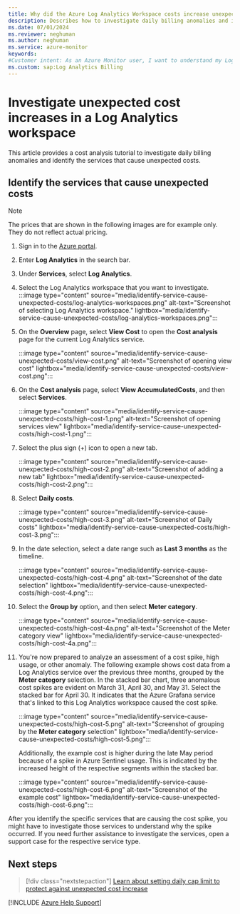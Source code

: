 ```yaml
---
title: Why did the Azure Log Analytics Workspace costs increase unexpectedly
description: Describes how to investigate daily billing anomalies and identify the source of excessive charges by using detailed usage reports.
ms.date: 07/01/2024
ms.reviewer: neghuman
ms.author: neghuman
ms.service: azure-monitor
keywords:
#Customer intent: As an Azure Monitor user, I want to understand my Log Analytics workspace bill, including what the cost includes and how to read the detailed usage reports.
ms.custom: sap:Log Analytics Billing
---
```

# Investigate unexpected cost increases in a Log Analytics workspace

This article provides a cost analysis tutorial to investigate daily billing anomalies and identify the services that cause unexpected costs.

## Identify the services that cause unexpected costs

> [!NOTE]
> The prices that are shown in the following images are for example only. They do not reflect actual pricing.

1. Sign in to the [Azure portal](https://portal.azure.com).
1. Enter **Log Analytics** in the search bar.
1. Under **Services**, select **Log Analytics**.
1. Select the Log Analytics workspace that you want to investigate.  
    :::image type="content" source="media/identify-service-cause-unexpected-costs/log-analytics-workspaces.png" alt-text="Screenshot of selecting Log Analytics workspace." lightbox="media/identify-service-cause-unexpected-costs/log-analytics-workspaces.png":::
1. On the **Overview** page, select **View Cost** to open the **Cost analysis** page for the current Log Analytics service. 

    :::image type="content" source="media/identify-service-cause-unexpected-costs/view-cost.png" alt-text="Screenshot of opening view cost" lightbox="media/identify-service-cause-unexpected-costs/view-cost.png":::

1. On the **Cost analysis** page, select **View AccumulatedCosts**, and then select **Services**.

    :::image type="content" source="media/identify-service-cause-unexpected-costs/high-cost-1.png" alt-text="Screenshot of opening services view" lightbox="media/identify-service-cause-unexpected-costs/high-cost-1.png":::

1. Select the plus sign (+) icon to open a new tab.  

    :::image type="content" source="media/identify-service-cause-unexpected-costs/high-cost-2.png" alt-text="Screenshot of adding a new tab" lightbox="media/identify-service-cause-unexpected-costs/high-cost-2.png":::

1. Select **Daily costs**.  

    :::image type="content" source="media/identify-service-cause-unexpected-costs/high-cost-3.png" alt-text="Screenshot of Daily costs" lightbox="media/identify-service-cause-unexpected-costs/high-cost-3.png":::

1. In the date selection, select a date range such as **Last 3 months** as the timeline.  

    :::image type="content" source="media/identify-service-cause-unexpected-costs/high-cost-4.png" alt-text="Screenshot of the date selection" lightbox="media/identify-service-cause-unexpected-costs/high-cost-4.png":::

1. Select the **Group by** option, and then select **Meter category**.  

    :::image type="content" source="media/identify-service-cause-unexpected-costs/high-cost-4a.png" alt-text="Screenshot of the Meter category view" lightbox="media/identify-service-cause-unexpected-costs/high-cost-4a.png":::

1. You're now prepared to analyze an assessment of a cost spike, high usage, or other anomaly. The following example shows cost data from a Log Analytics service over the previous three months, grouped by the **Meter category** selection. In the stacked bar chart, three anomalous cost spikes are evident on March 31, April 30, and May 31. Select the stacked bar for April 30. It indicates that the Azure Grafana service that's linked to this Log Analytics workspace caused the cost spike.

    :::image type="content" source="media/identify-service-cause-unexpected-costs/high-cost-5.png" alt-text="Screenshot of grouping by the **Meter category** selection" lightbox="media/identify-service-cause-unexpected-costs/high-cost-5.png":::

    Additionally, the example cost is higher during the late May period because of a spike in Azure Sentinel usage. This is indicated by the increased height of the respective segments within the stacked bar.

    :::image type="content" source="media/identify-service-cause-unexpected-costs/high-cost-6.png" alt-text="Screenshot of the example cost" lightbox="media/identify-service-cause-unexpected-costs/high-cost-6.png":::

After you identify the specific services that are causing the cost spike, you might have to investigate those services to understand why the spike occurred. If you need further assistance to investigate the services, open a support case for the respective service type.

## Next steps

> [!div class="nextstepaction"]
> [Learn about setting daily cap limit to protect against unexpected cost increase](./set-up-a-daily-cap.md)

[!INCLUDE [Azure Help Support](../../../../includes/azure-help-support.md)]
